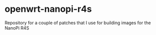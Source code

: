 # openwrt-nanopi-r4s
Repository for a couple of patches that I use for building images for the NanoPi R4S
